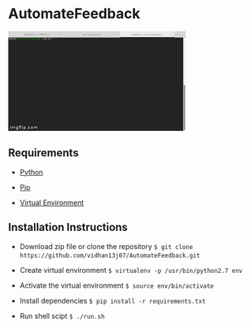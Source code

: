 # AutomateFeedback

![](https://github.com/vidhan13j07/AutomateFeedback/blob/master/images/screenshots.gif)

## Requirements

+ [Python](https://www.python.org/download/releases/2.7/)

+ [Pip](http://pip.readthedocs.io/en/stable/installing/)

+ [Virtual Environment](http://python-guide-pt-br.readthedocs.io/en/latest/dev/virtualenvs/)

## Installation Instructions

+ Download zip file or clone the repository `$ git clone https://github.com/vidhan13j07/AutomateFeedback.git`

+ Create virtual environment `$ virtualenv -p /usr/bin/python2.7 env`

+ Activate the virtual environment `$ source env/bin/activate`

+ Install dependencies `$ pip install -r requirements.txt`

+ Run shell scipt `$ ./run.sh`
